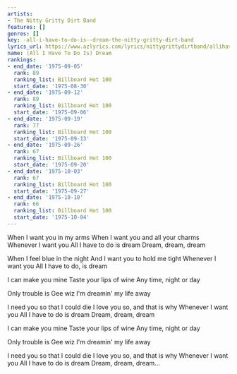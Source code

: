 ```yaml
---
artists:
- The Nitty Gritty Dirt Band
features: []
genres: []
key: -all-i-have-to-do-is--dream-the-nitty-gritty-dirt-band
lyrics_url: https://www.azlyrics.com/lyrics/nittygrittydirtband/allihavetodoisdream.html
name: (All I Have To Do Is) Dream
rankings:
- end_date: '1975-09-05'
  rank: 89
  ranking_list: Billboard Hot 100
  start_date: '1975-08-30'
- end_date: '1975-09-12'
  rank: 89
  ranking_list: Billboard Hot 100
  start_date: '1975-09-06'
- end_date: '1975-09-19'
  rank: 77
  ranking_list: Billboard Hot 100
  start_date: '1975-09-13'
- end_date: '1975-09-26'
  rank: 67
  ranking_list: Billboard Hot 100
  start_date: '1975-09-20'
- end_date: '1975-10-03'
  rank: 67
  ranking_list: Billboard Hot 100
  start_date: '1975-09-27'
- end_date: '1975-10-10'
  rank: 66
  ranking_list: Billboard Hot 100
  start_date: '1975-10-04'
---
```


When I want you in my arms
When I want you and all your charms
Whenever I want you
All I have to do is dream
Dream, dream, dream

When I feel blue in the night
And I want you to hold me tight
Whenever I want you
All I have to do, is dream

I can make you mine
Taste your lips of wine
Any time, night or day

Only trouble is
Gee wiz
I'm dreamin' my life away

I need you so that I could die
I love you so, and that is why
Whenever I want you
All I have to do is dream
Dream, dream, dream

I can make you mine
Taste your lips of wine
Any time, night or day

Only trouble is
Gee wiz
I'm dreamin' my life away

I need you so that I could die
I love you so, and that is why
Whenever I want you
All I have to do is dream
Dream, dream, dream...



